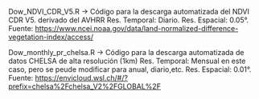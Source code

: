 Dow_NDVI_CDR_V5.R -> Código para la descarga automatizada del NDVI CDR V5. derivado del AVHRR Res. Temporal: Diario. Res. Espacial: 0.05°. Fuente: https://www.ncei.noaa.gov/data/land-normalized-difference-vegetation-index/access/

Dow_monthly_pr_chelsa.R -> Código para la descarga automatizada de datos CHELSA de alta resolución (1km) Res. Temporal: Mensual en este caso, pero se peude modificar para anual, diario,etc. Res. Espacial: 0.01°. Fuente: https://envicloud.wsl.ch/#/?prefix=chelsa%2Fchelsa_V2%2FGLOBAL%2F
